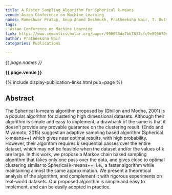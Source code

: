```yaml
---
title: A Faster Sampling Algorithm for Spherical k-means
venue: Asian Conference on Machine Learning
names: Rameshwar Pratap, Anup Anand Deshmukh, Pratheeksha Nair, T. Dutt
tags:
- Asian Conference on Machine Learning
link: https://www.semanticscholar.org/paper/990653da7bb7837cfc9e896670e2a2cc660e8e41
author: Pratheeksha Nair
categories: Publications

---
```


*{{ page.names }}*

**{{ page.venue }}**

{% include display-publication-links.html pub=page %}

## Abstract

The Spherical k-means algorithm proposed by (Dhillon and Modha, 2001) is a popular algorithm for clustering high dimensional datasets. Although their algorithm is simple and easy to implement, a drawback of the same is that it doesn’t provide any provable guarantee on the clustering result. (Endo and Miyamoto, 2015) suggest an adaptive sampling based algorithm (Spherical k-means++) which gives near optimal results, with high probability. However, their algorithm requires k sequential passes over the entire dataset, which may not be feasible when the dataset and/or the values of k are large. In this work, we propose a Markov chain based sampling algorithm that takes only one pass over the data, and gives close to optimal clustering similar to Spherical k-means++, i.e., a faster algorithm while maintaining almost the same approximation. We present a theoretical analysis of the algorithm, and complement it with rigorous experiments on real-world datasets. Our proposed algorithm is simple and easy to implement, and can be easily adopted in practice.